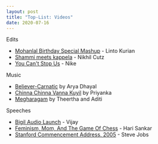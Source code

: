 ```yaml
---
layout: post
title: "Top-List: Videos"
date: 2020-07-16
---
```


Edits
* [Mohanlal Birthday Special Mashup](https://www.youtube.com/watch?v=Sf0vwXLtJMk) - Linto Kurian
* [Shammi meets kappela](https://www.youtube.com/watch?v=9KmBqLNLB78) - Nikhil Cutz 
* [You Can't Stop Us](https://www.youtube.com/watch?v=WA4dDs0T7sM) - Nike

Music
* [Believer-Carnatic](https://www.youtube.com/watch?v=6Z6nVIKkGfY) by Arya Dhayal
* [Chinna Chinna Vanna Kuyil](https://www.youtube.com/watch?v=blziOlDCyo8) by Priyanka
* [Megharagam](https://www.youtube.com/watch?v=831uIm2RcEo) by Theertha and Aditi

Speeches
* [Bigil Audio Launch](https://www.youtube.com/watch?v=cHJnzFuPTCc) - Vijay
* [Feminism, Mom, And The Game Of Chess](https://www.youtube.com/watch?v=eaWw2OtO43Q) - Hari Sankar
* [Stanford Commencement Address, 2005](https://www.youtube.com/watch?v=UF8uR6Z6KLc) - Steve Jobs